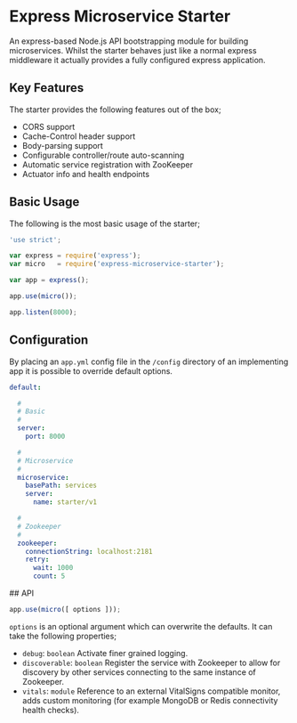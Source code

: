 # Express Microservice Starter

An express-based Node.js API bootstrapping module for building microservices. Whilst the starter behaves just like a normal express middleware it actually provides a fully configured express application.

## Key Features

The starter provides the following features out of the box;

* CORS support
* Cache-Control header support
* Body-parsing support
* Configurable controller/route auto-scanning
* Automatic service registration with ZooKeeper
* Actuator info and health endpoints

## Basic Usage

The following is the most basic usage of the starter;

```javascript
'use strict';

var express = require('express');
var micro   = require('express-microservice-starter');

var app = express();

app.use(micro());

app.listen(8000);

```

## Configuration

By placing an `app.yml` config file in the `/config` directory of an implementing app it is possible to override default options.

```yml
default:

  #
  # Basic
  #
  server:
    port: 8000

  #
  # Microservice
  #
  microservice:
    basePath: services
    server:
      name: starter/v1

  #
  # Zookeeper
  #
  zookeeper:
    connectionString: localhost:2181
    retry:
      wait: 1000
      count: 5

```

## API

```javascript
app.use(micro([ options ]));
```

`options` is an optional argument which can overwrite the defaults. It can take the following properties;

- `debug`: `boolean` Activate finer grained logging.
- `discoverable`: `boolean` Register the service with Zookeeper to allow for discovery by other services connecting to the same instance of Zookeeper.
- `vitals`: `module` Reference to an external VitalSigns compatible monitor, adds custom monitoring (for example MongoDB or Redis connectivity health checks).
